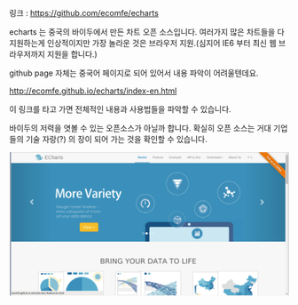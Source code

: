 링크 : https://github.com/ecomfe/echarts

echarts 는 중국의 바이두에서 만든 차트 오픈 소스입니다. 여러가지 많은 차트들을 다 지원하는게 인상적이지만 가장 놀라운 것은 브라우저 지원.(심지어 IE6 부터 최신 웹 브라우저까지 지원을 합니다.)

github page  자체는 중국어 페이지로 되어 있어서 내용 파악이 어려울텐데요.

http://ecomfe.github.io/echarts/index-en.html

이 링크를 타고 가면 전체적인 내용과 사용법들을 파악할 수 있습니다.

바이두의 저력을 엿볼 수 있는 오픈소스가 아닐까 합니다. 확실히 오픈 소스는 거대 기업들의 기술 자랑(?) 의 장이 되어 가는 것을 확인할 수 있습니다.

![이미지1](../img/001-14.png)
